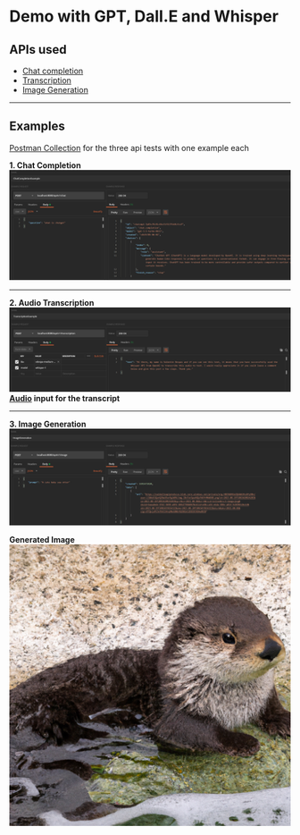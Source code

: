 # Demo with GPT, Dall.E and Whisper

APIs used 
-----
- [Chat completion](https://platform.openai.com/docs/api-reference/chat/create)
- [Transcription](https://platform.openai.com/docs/api-reference/audio/createTranscription)
- [Image Generation](https://platform.openai.com/docs/api-reference/images/create)

---------------------------------------------------------------------

Examples
-------
[Postman Collection](/demo/OpenAI.postman_collection.json) for the three api tests with one example each

<b>1. Chat Completion</b><br/>
![example](/demo/ChatGPT.PNG?raw=true)<br/>

-----------------------------------------

<b>2. Audio Transcription<b><br/>
![example](/demo/TranscriptionExample.PNG?raw=true)<br/>
[Audio](/demo/vdespa-medium-whisper-api.mp3) input for the transcript

---------------------------------------------------------

<b>3. Image Generation</b><br/>
![example](/demo/ImageGenerationExample1.PNG?raw=true)<br/>

Generated Image<br/>
![image](/demo/GeneratedImage.png?raw=true)
